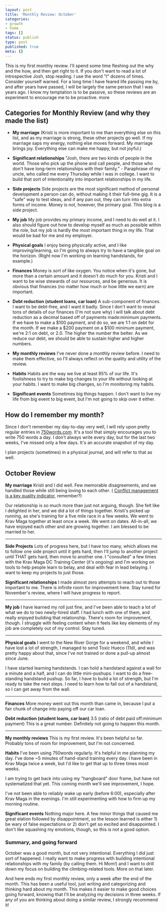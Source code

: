 ```yaml
---
layout: post
title: 'Monthly Review: October'
categories:
- growth
- home
tags: []
status: publish
type: post
published: true
meta: {}
---
```




This is my first monthly review. I'll spend some time fleshing out the why and the how, and then get right to it. If you don't want to read a lot of introspective Josh, stop reading. I use the word "I" dozens of times. Consider yourself warned.
For a long time I have feared life passing me by, and after years have passed, I will be largely the same person that I was years ago. I know my temptation is to be passive, so these reviews are an experiment to encourage me to be proactive.
more


## Categories for Monthly Review (and why they made the list)


* **My marriage**
 (Kristi is more important to me than everything else on this list, and as my marriage is strong, these other projects go well. If my marriage saps my energy, nothing else moves forward. My marriage brings joy. Everything else can make me happy, but not joyful.)


* **Significant relationships**
 "Josh, there are two kinds of people in the world. Those who pick up the phone and call people, and those who don't have long-term relationships with their family." - Paraphrase of my uncle, who called me every Thursday while I was in college. I want to build that sort of intentionality into important relationships in my life.


* **Side projects**
 Side projects are the most significant method of personal development a person can do, without making it their full-time gig. It is a "safe" way to test ideas, and if any pan out, they can turn into extra forms of income. Money is not, however, the primary goal. This blog is a side project.


* **My job**
 My job provides my primary income, and I need to do well at it. I also should figure out how to develop myself as much as possible within the role, but my job is hardly the most important thing in my life. That would be bad for me 
and my employer.


* **Physical goals**
 I enjoy being physically active, and I like improving/learning, so I'm going to always try to have a tangible goal on the horizon. (Right now I'm working on learning handstands, for example.)


* **Finances**
Money is sort of like oxygen. You notice when it's gone, but more than a certain amount and it doesn't do much for you. Kristi and I want to be wise stewards of our resources, and be generous. It is obvious that finances (no matter how much or how little we earn) are important.


* **Debt reduction (student loans, car loan)**
A sub-component of finances. I want to be debt-free, and I want it badly. Since I don't want to reveal tons of details of our finances (I'm not sure why) I will talk about debt reduction as a decimal based off of payments made:minimum payments. If we 
have to make a $100 payment, and do so, we are 1:1 on debt for the month. If we make a $200 payment on a $100 minimum payment, we're 2:1 on debt, or 2.0. The higher the number the better. As we reduce our debt, we should be able to sustain higher and higher numbers.


* **My monthly reviews**
 I've never done a monthly review before. I need to make them effective, so I'll always reflect on the quality and utility of the review.


* **Habits**
 Habits are the way we live at least 95% of our life. It's foolishness to try to make big changes to your life without looking at your habits. I want to make big changes, so I'm monitoring my habits.


* **Significant events**
Sometimes big things happen. I don't want to live my life from big event to big event, but I'm not going to skip over it either.

## How do I remember my month?



Since I don't remember my day-to-day very well, I will rely upon pretty regular entries in 
[750words.com](http://750words.com/). It's a tool that simply encourages you to write 750 words a day. I don't always write every day, but for the last two weeks, I've missed only a few days. It's an accurate snapshot of my day.



I plan projects (sometimes) in a physical journal, and will refer to that as well.


## October Review



**My marriage**
 Kristi and I did well. Few memorable disagreements, and we handled those while still being loving to each other. (
[Conflict management is a key quality indicator](/blog/2013/07/18/rules-for-fighting-fair), remember?)



Our relationship is so much more than just not arguing, though. She felt like I delighted in her, and we did a lot of things together. Kristi's picked up running, as she's training for a five mile race in a few weeks. We went to Krav Maga together at least once a week. We went on dates. All-in-all, we have enjoyed each other and are growing together. I am blessed to be married to her.

****



**Side Projects**
 Lots of progress here, but I have too many, which allows me to follow one side project until it gets hard, then I'll jump to another project until THAT gets hard, then move to another one. I "consulted" a few times with the Krav Maga DC Training Center (it's ongoing) and I'm working on tools to help people learn to belay, and deal with fear in lead belaying. I want to keep my projects to just those.



**Significant relationships**
I made almost zero attempts to reach out to those important to me. There is infinite room for improvement here. Stay tuned for November's review, where I will have progress to report.

****



**My job**
 I have learned my roll just fine, and I've been able to teach a lot of what we do to two newly-hired staff. I had lunch with one of them, and really enjoyed building that relationship. There's room for improvement, though. I struggle with feeling content when it feels like key elements of my job are completely out of my control. Stay tuned.

****



**Physical goals**
I went to the New River Gorge for a weekend, and while I have lost a lot of strength, I managed to send Toxic Hueco (11d), and was pretty happy about that, since I've not trained or done a pull-up almost since June.



I have started learning handstands. I can hold a handstand against a wall for a minute and a half, and I can do little mini-pushups. I want to do a free-standing handstand pushup. So far, I have to build a lot of strength, but I'm ready to take the next steps. I need to learn how to fall out of a handstand, so I can get away from the wall.

****



**Finances**
More money went out this month than came in, because I put a fair chunk of change into paying off our car loan.



****Debt reduction (student loans, car loan)****
 3.5 (ratio of debt paid off:minimum payment) This is a great number. Definitely not going to happen this month.

****



**My monthly reviews**
This is my first review. It's been helpful so far. Probably tons of room for improvement, but I'm not concerned.



**Habits**
I've been using 750words regularly. It's helpful in me planning my day. I've done ~5 minutes of hand-stand training every day. I have been in Krav Maga twice a week, but I'd like to get that up to three times most weeks.



I am trying to get back into using my "hangboard" door frame, but have not systematized that yet. This coming month we'll see improvement, I hope.



I've not been able to reliably wake up early (before 6:00), especially after Krav Maga in the evenings. I'm still experimenting with how to firm up my morning routine.



**Significant events**
Nothing major here. A few minor things that caused me great elation followed by disappointment, so the lesson learned is either 1) be wary of false expectations or 2) don't get so excited and disappointed. I don't like squashing my emotions, though, so this is not a good option.


### Summary, and going forward



October was a good month, but not very intentional. Everything I did just sort of happened. I really want to make progress with building intentional relationships with my family (by calling them. Hi Mom!) and I want to drill down my focus on building the climbing-related tools. More on that later.



And here ends my first monthly review, only a week after the end of the month. This has been a useful tool, just writing and categorizing and thinking hard about my month. This makes it easier to make good choices going forward, knowing that I'll be analyzing my decisions in three weeks. If any of you are thinking about doing a similar review, I strongly recommend it!



 
